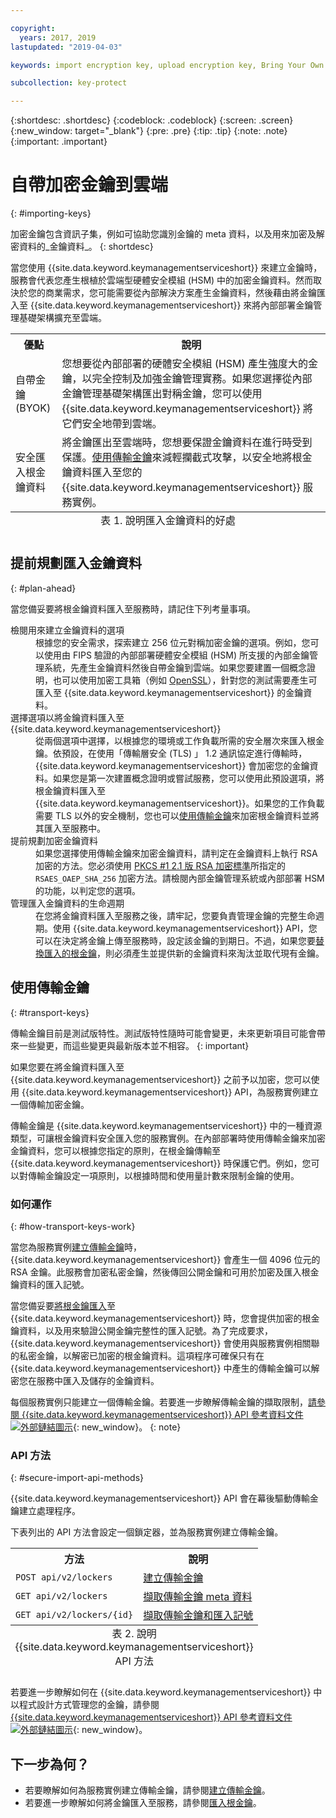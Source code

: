 ```yaml
---

copyright:
  years: 2017, 2019
lastupdated: "2019-04-03"

keywords: import encryption key, upload encryption key, Bring Your Own Key, BYOK, secure import, transport encryption key 

subcollection: key-protect

---
```


{:shortdesc: .shortdesc}
{:codeblock: .codeblock}
{:screen: .screen}
{:new_window: target="_blank"}
{:pre: .pre}
{:tip: .tip}
{:note: .note}
{:important: .important}

# 自帶加密金鑰到雲端
{: #importing-keys}

加密金鑰包含資訊子集，例如可協助您識別金鑰的 meta 資料，以及用來加密及解密資料的_金鑰資料_。
{: shortdesc}

當您使用 {{site.data.keyword.keymanagementserviceshort}} 來建立金鑰時，服務會代表您產生根植於雲端型硬體安全模組 (HSM) 中的加密金鑰資料。然而取決於您的商業需求，您可能需要從內部解決方案產生金鑰資料，然後藉由將金鑰匯入至 {{site.data.keyword.keymanagementserviceshort}} 來將內部部署金鑰管理基礎架構擴充至雲端。

<table>
  <th>優點</th>
  <th>說明</th>
  <tr>
    <td>自帶金鑰 (BYOK) </td>
    <td>您想要從內部部署的硬體安全模組 (HSM) 產生強度大的金鑰，以完全控制及加強金鑰管理實務。如果您選擇從內部金鑰管理基礎架構匯出對稱金鑰，您可以使用 {{site.data.keyword.keymanagementserviceshort}} 將它們安全地帶到雲端。</td>
  </tr>
  <tr>
    <td>安全匯入根金鑰資料</td>
    <td>將金鑰匯出至雲端時，您想要保證金鑰資料在進行時受到保護。<a href="#transport-keys">使用傳輸金鑰</a>來減輕攔截式攻擊，以安全地將根金鑰資料匯入至您的 {{site.data.keyword.keymanagementserviceshort}} 服務實例。</td>
  </tr>
  <caption style="caption-side:bottom;">表 1. 說明匯入金鑰資料的好處</caption>
</table>


## 提前規劃匯入金鑰資料
{: #plan-ahead}

當您備妥要將根金鑰資料匯入至服務時，請記住下列考量事項。

<dl>
  <dt>檢閱用來建立金鑰資料的選項</dt>
    <dd>根據您的安全需求，探索建立 256 位元對稱加密金鑰的選項。例如，您可以使用由 FIPS 驗證的內部部署硬體安全模組 (HSM) 所支援的內部金鑰管理系統，先產生金鑰資料然後自帶金鑰到雲端。如果您要建置一個概念證明，也可以使用加密工具箱（例如 <a href="https://www.openssl.org/" target="_blank">OpenSSL</a>），針對您的測試需要產生可匯入至 {{site.data.keyword.keymanagementserviceshort}} 的金鑰資料。</dd>
  <dt>選擇選項以將金鑰資料匯入至 {{site.data.keyword.keymanagementserviceshort}}</dt>
    <dd>從兩個選項中選擇，以根據您的環境或工作負載所需的安全層次來匯入根金鑰。依預設，在使用「傳輸層安全 (TLS) 」 1.2 通訊協定進行傳輸時，{{site.data.keyword.keymanagementserviceshort}} 會加密您的金鑰資料。如果您是第一次建置概念證明或嘗試服務，您可以使用此預設選項，將根金鑰資料匯入至 {{site.data.keyword.keymanagementserviceshort}}。如果您的工作負載需要 TLS 以外的安全機制，您也可以<a href="#transport-keys">使用傳輸金鑰</a>來加密根金鑰資料並將其匯入至服務中。</dd>
  <dt>提前規劃加密金鑰資料</dt>
    <dd>如果您選擇使用傳輸金鑰來加密金鑰資料，請判定在金鑰資料上執行 RSA 加密的方法。您必須使用 <a href="https://tools.ietf.org/html/rfc3447" target="_blank">PKCS #1 2.1 版 RSA 加密標準</a>所指定的 <code>RSAES_OAEP_SHA_256</code> 加密方法。請檢閱內部金鑰管理系統或內部部署 HSM 的功能，以判定您的選項。</dd>
  <dt>管理匯入金鑰資料的生命週期</dt>
    <dd>在您將金鑰資料匯入至服務之後，請牢記，您要負責管理金鑰的完整生命週期。使用 {{site.data.keyword.keymanagementserviceshort}} API，您可以在決定將金鑰上傳至服務時，設定該金鑰的到期日。不過，如果您要<a href="/docs/services/key-protect?topic=key-protect-rotate-keys">替換匯入的根金鑰</a>，則必須產生並提供新的金鑰資料來淘汰並取代現有金鑰。</dd>
</dl>

## 使用傳輸金鑰
{: #transport-keys}

傳輸金鑰目前是測試版特性。測試版特性隨時可能會變更，未來更新項目可能會帶來一些變更，而這些變更與最新版本並不相容。
{: important}

如果您要在將金鑰資料匯入至 {{site.data.keyword.keymanagementserviceshort}} 之前予以加密，您可以使用 {{site.data.keyword.keymanagementserviceshort}} API，為服務實例建立一個傳輸加密金鑰。 

傳輸金鑰是 {{site.data.keyword.keymanagementserviceshort}} 中的一種資源類型，可讓根金鑰資料安全匯入您的服務實例。在內部部署時使用傳輸金鑰來加密金鑰資料，您可以根據您指定的原則，在根金鑰傳輸至 {{site.data.keyword.keymanagementserviceshort}} 時保護它們。例如，您可以對傳輸金鑰設定一項原則，以根據時間和使用量計數來限制金鑰的使用。

### 如何運作
{: #how-transport-keys-work}

當您為服務實例[建立傳輸金鑰](/docs/services/key-protect?topic=key-protect-create-transport-keys)時，{{site.data.keyword.keymanagementserviceshort}} 會產生一個 4096 位元的 RSA 金鑰。此服務會加密私密金鑰，然後傳回公開金鑰和可用於加密及匯入根金鑰資料的匯入記號。 

當您備妥要[將根金鑰匯入](/docs/services/key-protect?topic=key-protect-import-root-keys#api)至 {{site.data.keyword.keymanagementserviceshort}} 時，您會提供加密的根金鑰資料，以及用來驗證公開金鑰完整性的匯入記號。為了完成要求，{{site.data.keyword.keymanagementserviceshort}} 會使用與服務實例相關聯的私密金鑰，以解密已加密的根金鑰資料。這項程序可確保只有在 {{site.data.keyword.keymanagementserviceshort}} 中產生的傳輸金鑰可以解密您在服務中匯入及儲存的金鑰資料。

每個服務實例只能建立一個傳輸金鑰。若要進一步瞭解傳輸金鑰的擷取限制，[請參閱 {{site.data.keyword.keymanagementserviceshort}} API 參考資料文件 ![外部鏈結圖示](../../../icons/launch-glyph.svg "外部鏈結圖示")](https://{DomainName}/apidocs/key-protect){: new_window}。
{: note} 

### API 方法
{: #secure-import-api-methods}

{{site.data.keyword.keymanagementserviceshort}} API 會在幕後驅動傳輸金鑰建立處理程序。  

下表列出的 API 方法會設定一個鎖定器，並為服務實例建立傳輸金鑰。

<table>
  <tr>
    <th>方法</th>
    <th>說明</th>
  </tr>
  <tr>
    <td><code>POST api/v2/lockers</code></td>
    <td><a href="/docs/services/key-protect?topic=key-protect-create-transport-keys">建立傳輸金鑰</a></td>
  </tr>
  <tr>
    <td><code>GET api/v2/lockers</code></td>
    <td><a href="/docs/services/key-protect?topic=key-protect-create-transport-keys">擷取傳輸金鑰 meta 資料</a></td>
  </tr>
  <tr>
    <td><code>GET api/v2/lockers/{id}</code></td>
    <td><a href="/docs/services/key-protect?topic=key-protect-import-root-keys">擷取傳輸金鑰和匯入記號</a></td>
  </tr>
  <caption style="caption-side:bottom;">表 2. 說明 {{site.data.keyword.keymanagementserviceshort}} API 方法</caption>
</table>

若要進一步瞭解如何在 {{site.data.keyword.keymanagementserviceshort}} 中以程式設計方式管理您的金鑰，請參閱 [{{site.data.keyword.keymanagementserviceshort}} API 參考資料文件 ![外部鏈結圖示](../../../icons/launch-glyph.svg "外部鏈結圖示")](https://{DomainName}/apidocs/key-protect){: new_window}。


## 下一步為何？

- 若要瞭解如何為服務實例建立傳輸金鑰，請參閱[建立傳輸金鑰](/docs/services/key-protect?topic=key-protect-create-transport-keys)。
- 若要進一步瞭解如何將金鑰匯入至服務，請參閱[匯入根金鑰](/docs/services/key-protect?topic=key-protect-import-root-keys)。 
